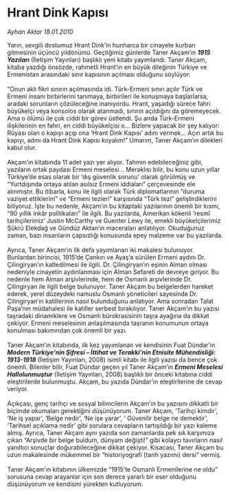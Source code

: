 # Hrant Dink Kapısı

*Ayhan Aktar 18.01.2010*

<div class="yazi">Yarın, sevgili dostumuz Hrant Dink’in hunharca bir cinayete kurban gitmesinin üçüncü yıldönümü. Geçtiğimiz günlerde Taner Akçam’ın <b><i>1915 Yazıları</i></b> (İletişim Yayınları) başlıklı yeni kitabı yayımlandı. Taner Akçam, kitaba yazdığı önsözde, rahmetli Hrant’ın en büyük dileğinin Türkiye ve Ermenistan arasındaki sınır kapısının açılması olduğunu söylüyor: <br/><br/>“Onun aklı fikri sınırın açılmasında idi. Türk-Ermeni sınırı açılır Türk ve Ermeni insanı birbirlerini tanımaya, birbirileri ile konuşmaya başlarlarsa, aradaki sorunların çözüleceğine inanıyordu. Hrant, yaşadığı sürece fahri büyükelçi veya konsolos olarak atanmadı, sınırın açıldığını da göremeyecek. Ama o ölümü ile çok ciddi bir görev üstlendi. Şu anda Türk-Ermeni ilişkilerinin en fahri, en ciddi büyükelçisi o... Bizlere yapacak bir şey kalıyor: Rüyası olan o kapıyı açıp ona ‘Hrant Dink Kapısı’ adını vermek... Açın artık bu kapıyı, adını da Hrant Dink Kapısı koyalım!” Umarım, Taner Akçam’ın dilekleri kabul olur. <br/><br/>Akçam’ın kitabında 11 adet yazı yer alıyor. Tahmin edebileceğiniz gibi, yazıların ortak paydası Ermeni meselesi... Meraklısı bilir, bu konu uzun yıllar Türkiye’de esas olarak bir ‘dış güvenlik sorunu’ olarak görülmüş ve “Yurtdışında ortaya atılan asılsız Ermeni iddiaları” çerçevesinde ele alınmıştır. Bu itibarla, konu ile ilgili olarak Türk diplomatlarının “duruma vaziyet ettiklerini” ve “Ermeni tezleri” karşısında “Türk tezi” geliştirdiklerini biliyoruz. İşte bu nedenle, Akçam’ın bu kitaptaki yazılarının önemli bir kısmı, “90 yıllık inkâr politikaları” ile ilgili. Bu yazılarda, Amerikan kökenli ‘resmî tarihçilerimiz’ Justin McCarthy ve Guenter Lewy ile, emekli büyükelçilerimiz Şükrü Elekdağ ve Gündüz Aktan’ın maceraları anlatılıyor. Okuduğunuz zaman, bazı insanların çapsızlığı konusunda epey malzeme var bu yazılarda. <br/><br/>Ayrıca, Taner Akçam’ın ilk defa yayımlanan iki makalesi bulunuyor. Bunlardan birincisi, 1915’de Çankırı ve Ayaş’a sürülen Ermeni aydını Dr. Çilingiryan’ın katledilmesi ile ilgili. Dr. Çilingiryan’ın eşinin Alman olması nedeniyle cinayetin aydınlanması için Alman Sefareti de devreye giriyor. Bu nedenle hem Alman arşivlerinde, hem de Osmanlı arşivlerinde Dr. Çilingiryan ile ilgili belge bulunuyor. Taner Akçam bu belgelerden hareket ederek, yerel düzeydeki namuslu Osmanlı yöneticileri sayesinde Dr. Çilingiryan’ın katillerinin nasıl bulunduğunu anlatıyor. Ama sonradan Talat Paşa’nın müdahalesi ile katiller serbest bırakılıyor. Taner Akçam’ın bu yazısı taşradaki dinamiklere ve Osmanlı bürokrasisinin taşra ayağına da dikkat çekiyor. Ermeni meselesinin anlaşılmasında taşranın konumunun ortaya konulması bakımından çok önemli bir yazı. <br/><br/>Taner Akçam’ın kitabında, ilk kez yayımlanan ve kendisinin Fuat Dündar’ın <b><i>Modern Türkiye’nin Şifresi – İttihat ve Terakki’nin Etnisite Mühendisliği: 1913-1918</i> </b>(İletişim Yayınları, 2008) isimli kitabı ile ilgili yazısı da bence çok önemli. Bilenler bilir, Fuat Dündar geçen yıl Taner Akçam’ın <b><i>Ermeni Meselesi Hallolunmuştur</i></b> (İletişim Yayınları, 2008) başlıklı bir önceki kitabına ciddi eleştirilerde bulunmuştu. Akçam, bu yazıda Dündar’ın eleştirilerine de cevap veriyor. <br/><br/>Açıkçası, genç tarihçi ve sosyal bilimcilerin Akçam’ın bu yazısını dikkatli bir biçimde okumaları gerektiğini düşünüyorum. Taner Akçam, ‘Tarihçi kimdir’, ‘Ne iş yapar’, ‘Belge nedir’, ‘Ne işe yarar’, ‘ Güvenilir belge ne demektir’, ‘Tarihsel açıklama nedir’ gibi sorulara cevapların tartışıldığı bir yazı kaleme almış. Ayrıca, Taner Akçam aynı yazıda son zamanlarda pek sık karşımıza çıkan “Arşivde bir belge buldum, dünyam değişti!” gibi kolaycı tavırların nasıl yanıltıcı sonuçlar doğurabileceğine dikkat çekiyor. Kısacası, Taner Akçam bu uzun makalesinde mükemmel bir “historiyografi (tarih yazımı) dersi” vermiş. <br/><br/>Taner Akçam’ın kitabının ülkemizde “1915’te Osmanlı Ermenilerine ne oldu” sorusuna cevap arayanlar için son derece yararlı bir eser olduğunu düşünüyorum ve kendisini yürekten kutluyorum.</div>

